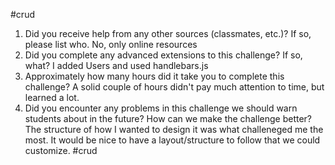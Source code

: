 #crud

1. Did you receive help from any other sources (classmates, etc.)? If so, please list who.
No, only online resources
2. Did you complete any advanced extensions to this challenge? If so, what?
I added Users and used handlebars.js
3. Approximately how many hours did it take you to complete this challenge?
A solid couple of hours didn't pay much attention to time, but learned a lot.
4. Did you encounter any problems in this challenge we should warn students about in the future? How can we make the challenge better?
The structure of how I wanted to design it was what challeneged me the most. It would be nice to have a layout/structure to follow that we could customize.
#crud
